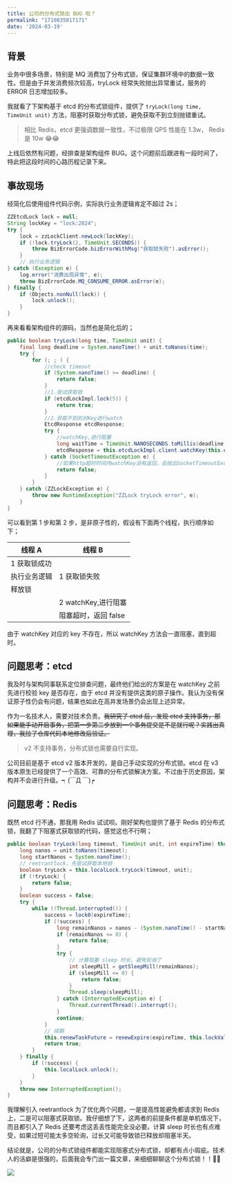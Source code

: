 ```yaml
---
title: 公司的分布式锁出 BUG 啦？
permalink: "1710835817171"
date: '2024-03-19'
---
```


## 背景

业务中很多场景，特别是 MQ 消费加了分布式锁，保证集群环境中的数据一致性。但是由于并发消费频次较高，tryLock 经常失败抛出异常重试，服务的 ERROR 日志增加较多。

我就看了下架构基于 etcd 的分布式锁组件，提供了 `tryLock(long time, TimeUnit unit)` 方法，阻塞时获取分布式锁，避免获取不到立刻抛错重试。

> 相比 Redis，etcd 更强调数据一致性，不过极限 QPS 性能在 1.3w， Redis 是 10w 😂😂

上线后依然有问题，经排查是架构组件 BUG。这个问题前后跟进有一段时间了，特此把这段时间的心路历程记录下来。

## 事故现场

经简化后使用组件代码示例，实际执行业务逻辑肯定不超过 2s；

```java
ZZEtcdLock lock = null;
String lockKey = "lock:2024";
try {
    lock = zzLockClient.newLock(lockKey);
    if (!lock.tryLock(2, TimeUnit.SECONDS)) {
        throw BizErrorCode.bizErrorWithMsg("获取锁失败").asError();
    }
    // 执行业务逻辑
} catch (Exception e) {
    log.error("消费出现异常", e);
    throw BizErrorCode.MQ_CONSUME_ERROR.asError(e);
} finally {
    if (Objects.nonNull(lock)) {
        lock.unlock();
    }
}
```

再来看看架构组件的源码，当然也是简化后的；

```java
public boolean tryLock(long time, TimeUnit unit) {
    final long deadline = System.nanoTime() + unit.toNanos(time);
    try {
        for (; ; ) {
            //check timeout
            if (System.nanoTime() >= deadline) {
                return false;
            }
            //1.尝试获取锁
            if (etcdLockImpl.lock(5)) {
                return true;
            }
            //2.获取不到则对Key进行watch
            EtcdResponse etcdResponse;
            try {
                //watchKey,进行阻塞
                long waitTime = TimeUnit.NANOSECONDS.toMillis(deadline - System.nanoTime());
                etcdResponse = this.etcdLockImpl.client.watchKey(this.etcdLockImpl.getKey(), (int) waitTime);
            } catch (SocketTimeoutException e) {
                //如果http超时时间内watchKey没有返回，会抛出SocketTimeoutException，则返回false
                return false;
            }
        }
    } catch (ZZLockException e) {
        throw new RuntimeException("ZZLock tryLock error", e);
    }
}
```

可以看到第 1 步和第 2 步，是非原子性的，假设有下面两个线程，执行顺序如下；

| 线程 A | 线程 B  |
|  ----  | ----  |
| 1 获取锁成功 |  |
| 执行业务逻辑 | 1 获取锁失败 |
| 释放锁 | |
|  | 2 watchKey,进行阻塞 |
|  | 阻塞超时，返回 false |

由于 watchKey 对应的 key 不存在，所以 watchKey 方法会一直阻塞，直到超时。

## 问题思考：etcd

我及时与架构同事联系定位排查问题，最终他们给出的方案是在 watchKey 之前先进行校验 key 是否存在，由于 etcd 并没有提供这类的原子操作。我认为没有保证原子性仍会有问题，结果也如此在高并发场景仍会出现上述异常。

作为一名技术人，需要对技术负责。~~我研究了 etcd 后，发现 etcd 支持事务，那如果能手动开启事务，把第一步第二步放到一个事务提交是不是就行呢？实践出真理，我拉了仓库代码本地修改后验证。~~

> v2 不支持事务，分布式锁也需要自行实现。

公司目前是基于 etcd v2 版本开发的，是自己手动实现的分布式锁。etcd 在 v3 版本原生已经提供了一个高效、可靠的分布式锁解决方案。不过由于历史原因，架构并不会进行升级。┑(￣Д ￣)┍

## 问题思考：Redis

既然 etcd 行不通，那我用 Redis 试试呗。刚好架构也提供了基于 Redis 的分布式锁，我翻了下阻塞式获取锁的代码，感觉这也不行啊；

```java
public boolean tryLock(long timeout, TimeUnit unit, int expireTime) throws InterruptedException {
    long nanos = unit.toNanos(timeout);
    long startNanos = System.nanoTime();
    // reetrantlock，先尝试获取本地锁
    boolean tryLock = this.localLock.tryLock(timeout, unit);
    if (!tryLock) {
        return false;
    }
    boolean success = false;
    try {
        while (!Thread.interrupted()) {
            success = lock0(expireTime);
            if (!success) {
                long remainNanos = nanos - (System.nanoTime() - startNanos);
                if (remainNanos <= 0) {
                    return false;
                }
                try {
                    // 计算阻塞 sleep 时长，避免轮询了
                    int sleepMill = getSleepMill(remainNanos);
                    if (sleepMill <= 0) {
                        return false;
                    }
                    Thread.sleep(sleepMill);
                } catch (InterruptedException e) {
                    Thread.currentThread().interrupt();
                }
                continue;
            }
            // 续期
            this.renewTaskFuture = renewExpire(expireTime, this.lockValue);
            return true;
        }
    } finally {
        if (!success) {
            this.localLock.unlock();
        }
    }
    throw new InterruptedException();
}
```

我理解引入 reetrantlock 为了优化两个问题，一是提高性能避免都请求到 Redis 上，二是可以阻塞式获取锁。我仔细想了下，这两者的前提条件都是单机情况下，而且都引入了 Redis 还要考虑这丢丢性能完全没必要。计算 sleep 时长也有点难受，如果过短可能太多空轮询，过长又可能导致锁已释放却阻塞半天。

结论就是，公司的分布式锁组件都能实现阻塞式分布式锁，却都有点小瑕疵。技术人的洁癖是很强的，后面我会专门出一篇文章，来细细聊聊这个分布式锁！！💪💪

![](http://media.caojiantao.site:1024/blog/eed26dad-aa4a-439e-8ed4-e2e1d270c252.jpg)